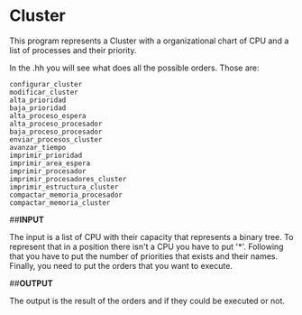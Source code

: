 # Cluster

This program represents a Cluster with a organizational chart of CPU and a list of processes and their priority.

In the .hh you will see what does all the possible orders. Those are:
```
configurar_cluster
modificar_cluster
alta_prioridad
baja_prioridad
alta_proceso_espera
alta_proceso_procesador
baja_proceso_procesador
enviar_procesos_cluster
avanzar_tiempo
imprimir_prioridad
imprimir_area_espera
imprimir_procesador
imprimir_procesadores_cluster
imprimir_estructura_cluster
compactar_memoria_procesador
compactar_memoria_cluster
```



##**INPUT**

The input is a list of CPU with their capacity that represents a binary tree. To represent that in a position there isn't a CPU you have to put '*'. Following that you have to put the number of priorities that exists and their names. Finally, you need to put the orders that you want to execute.

##**OUTPUT**

The output is the result of the orders and if they could be executed or not.
